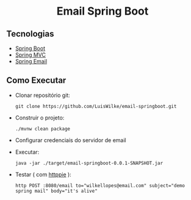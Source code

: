 <h1 align="center">
  Email Spring Boot
</h1>

## Tecnologias
 
- [Spring Boot](https://spring.io/projects/spring-boot)
- [Spring MVC](https://docs.spring.io/spring-framework/reference/web/webmvc.html)
- [Spring Email](https://docs.spring.io/spring-framework/reference/integration/email.html)

## Como Executar

- Clonar repositório git:
  ```
  git clone https://github.com/LuisWilke/email-springboot.git
  ```

- Construir o projeto:
  ```
  ./mvnw clean package
  ```

- Configurar credenciais do servidor de email

- Executar:
  ```
  java -jar ./target/email-springboot-0.0.1-SNAPSHOT.jar
  ```

- Testar ( com [httppie](https://httpie.io) ):
  ```
  http POST :8080/email to="wilkellopes@email.com" subject="demo spring mail" body="it's alive"
  ```
